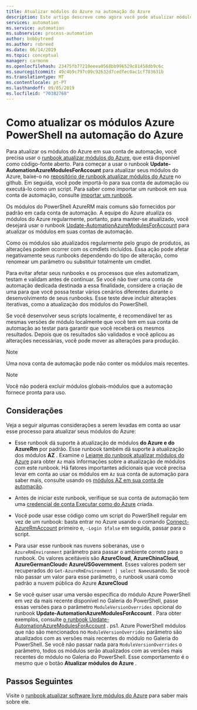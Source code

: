 ```yaml
---
title: Atualizar módulos do Azure na automação do Azure
description: Este artigo descreve como agora você pode atualizar módulos Azure PowerShell comuns fornecidos por padrão na automação do Azure.
services: automation
ms.service: automation
ms.subservice: process-automation
author: bobbytreed
ms.author: robreed
ms.date: 06/14/2019
ms.topic: conceptual
manager: carmonm
ms.openlocfilehash: 23475fb77210eeea0568bb996529c81458db9c6c
ms.sourcegitcommit: 49c4b9c797c09c92632d7cedfec0ac1cf783631b
ms.translationtype: MT
ms.contentlocale: pt-PT
ms.lasthandoff: 09/05/2019
ms.locfileid: "70382768"
---
```

# <a name="how-to-update-azure-powershell-modules-in-azure-automation"></a>Como atualizar os módulos Azure PowerShell na automação do Azure

Para atualizar os módulos do Azure em sua conta de automação, você precisa usar o [runbook atualizar módulos do Azure](https://github.com/Microsoft/AzureAutomation-Account-Modules-Update), que está disponível como código-fonte aberto. Para começar a usar o runbook **Update-AutomationAzureModulesForAccount** para atualizar seus módulos do Azure, baixe-o no [repositório de runbook atualizar módulos do Azure](https://github.com/Microsoft/AzureAutomation-Account-Modules-Update) no github. Em seguida, você pode importá-lo para sua conta de automação ou executá-lo como um script. Para saber como importar um runbook em sua conta de automação, consulte [importar um runbook](manage-runbooks.md#import-a-runbook).

Os módulos do PowerShell AzureRM mais comuns são fornecidos por padrão em cada conta de automação. A equipe do Azure atualiza os módulos do Azure regularmente, portanto, para manter-se atualizado, você desejará usar o runbook [Update-AutomationAzureModulesForAccount](https://github.com/Microsoft/AzureAutomation-Account-Modules-Update) para atualizar os módulos em suas contas de automação.

Como os módulos são atualizados regularmente pelo grupo de produtos, as alterações podem ocorrer com os cmdlets incluídos. Essa ação pode afetar negativamente seus runbooks dependendo do tipo de alteração, como renomear um parâmetro ou substituir totalmente um cmdlet.

Para evitar afetar seus runbooks e os processos que eles automatizam, testam e validam antes de continuar. Se você não tiver uma conta de automação dedicada destinada a essa finalidade, considere a criação de uma para que você possa testar vários cenários diferentes durante o desenvolvimento de seus runbooks. Esse teste deve incluir alterações iterativas, como a atualização dos módulos do PowerShell.

Se você desenvolver seus scripts localmente, é recomendável ter as mesmas versões de módulo localmente que você tem em sua conta de automação ao testar para garantir que você receberá os mesmos resultados. Depois que os resultados são validados e você aplicou as alterações necessárias, você pode mover as alterações para produção.

> [!NOTE]
> Uma nova conta de automação pode não conter os módulos mais recentes.

> [!NOTE]
> Você não poderá excluir módulos globais-módulos que a automação fornece pronta para uso.

## <a name="considerations"></a>Considerações

Veja a seguir algumas considerações a serem levadas em conta ao usar esse processo para atualizar seus módulos do Azure:

* Esse runbook dá suporte à atualização de módulos **do Azure e do** **AzureRm** por padrão. Esse runbook também dá suporte à atualização dos módulos **AZ** . Examine o [Leiame do runbook atualizar módulos do Azure](https://github.com/microsoft/AzureAutomation-Account-Modules-Update/blob/master/README.md) para obter `Az` mais informações sobre a atualização de módulos com este runbook. Há fatores importantes adicionais que você precisa levar em conta ao usar os módulos em `Az` sua conta de automação para saber mais, consulte usando os [módulos AZ em sua conta de automação](az-modules.md).

* Antes de iniciar este runbook, verifique se sua conta de automação tem uma [credencial de conta Executar como do Azure](manage-runas-account.md) criada.

* Você pode usar esse código como um script do PowerShell regular em vez de um runbook: basta entrar no Azure usando o comando [Connect-AzureRmAccount](/powershell/module/azurerm.profile/connect-azurermaccount) primeiro e, `-Login $false` em seguida, passar para o script.

* Para usar esse runbook nas nuvens soberanas, use o `AzureRmEnvironment` parâmetro para passar o ambiente correto para o runbook.  Os valores aceitáveis são **AzureCloud**, **AzureChinaCloud**, **AzureGermanCloud**e **AzureUSGovernment**. Esses valores podem ser recuperados do `Get-AzureRmEnvironment | select Name`usando. Se você não passar um valor para esse parâmetro, o runbook usará como padrão a nuvem pública do Azure **AzureCloud**

* Se você quiser usar uma versão específica do módulo Azure PowerShell em vez da mais recente disponível no Galeria do PowerShell, passe essas versões para o parâmetro `ModuleVersionOverrides` opcional do runbook **Update-AutomationAzureModulesForAccount** . Para obter exemplos, consulte [o runbook Update-AutomationAzureModulesForAccount](https://github.com/Microsoft/AzureAutomation-Account-Modules-Update/blob/master/Update-AutomationAzureModulesForAccount.ps1
) . ps1. Azure PowerShell módulos que não são mencionados no `ModuleVersionOverrides` parâmetro são atualizados com as versões mais recentes do módulo no Galeria do PowerShell. Se você não passar nada para `ModuleVersionOverrides` o parâmetro, todos os módulos serão atualizados com as versões mais recentes do módulo no Galeria do PowerShell. Esse comportamento é o mesmo que o botão **Atualizar módulos do Azure** .

## <a name="next-steps"></a>Passos Seguintes

Visite o [runbook atualizar software livre módulos do Azure](https://github.com/Microsoft/AzureAutomation-Account-Modules-Update) para saber mais sobre ele.
